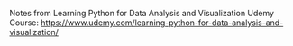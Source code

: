 Notes from Learning Python for Data Analysis and Visualization Udemy Course:
https://www.udemy.com/learning-python-for-data-analysis-and-visualization/
